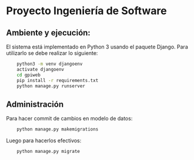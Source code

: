 # Proyecto Ingeniería de Software

## Ambiente y ejecución:
El sistema está implementado en Python 3 usando el paquete Django.
Para utilizarlo se debe realizar lo siguiente:
```bash
    python3 -m venv djangoenv
    activate djangoenv
    cd gpiweb
    pip install -r requirements.txt
    python manage.py runserver
```

## Administración
Para hacer commit de cambios en modelo de datos:
```bash
    python manage.py makemigrations
```
Luego para hacerlos efectivos:
```bash
    python manage.py migrate
```
